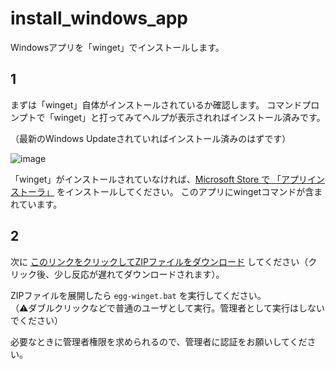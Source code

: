 # install_windows_app
Windowsアプリを「winget」でインストールします。

## 1
まずは「winget」自体がインストールされているか確認します。
コマンドプロンプトで「winget」と打ってみてヘルプが表示されればインストール済みです。

（最新のWindows Updateされていればインストール済みのはずです）

![image](https://user-images.githubusercontent.com/86991695/168506156-cf86af57-13ec-4230-b9e3-8447eb9ec2cc.png)

「winget」がインストールされていなければ、[Microsoft Store で 「アプリインストーラ」](https://www.microsoft.com/ja-jp/p/app-installer/9nblggh4nns1) をインストールしてください。
このアプリにwingetコマンドが含まれています。

## 2
次に [このリンクをクリックしてZIPファイルをダウンロード](https://github.com/egg-co-jp/install_windows_app/archive/refs/heads/main.zip) してください（クリック後、少し反応が遅れてダウンロードされます）。

ZIPファイルを展開したら `egg-winget.bat` を実行してください。  
（⚠ダブルクリックなどで普通のユーザとして実行。管理者として実行はしないでください）

必要なときに管理者権限を求められるので、管理者に認証をお願いしてください。
